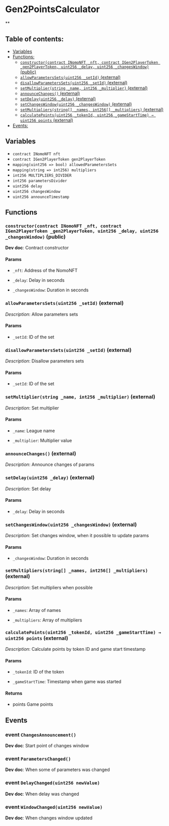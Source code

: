 # Gen2PointsCalculator
**


## Table of contents:
- [Variables](#variables)
- [Functions:](#functions)
  - [`constructor(contract INomoNFT _nft, contract IGen2PlayerToken _gen2PlayerToken, uint256 _delay, uint256 _changesWindow)` (public) ](#gen2pointscalculator-constructor-contract-inomonft-contract-igen2playertoken-uint256-uint256-)
  - [`allowParametersSets(uint256 _setId)` (external) ](#gen2pointscalculator-allowparameterssets-uint256-)
  - [`disallowParametersSets(uint256 _setId)` (external) ](#gen2pointscalculator-disallowparameterssets-uint256-)
  - [`setMultiplier(string _name, int256 _multiplier)` (external) ](#gen2pointscalculator-setmultiplier-string-int256-)
  - [`announceChanges()` (external) ](#gen2pointscalculator-announcechanges--)
  - [`setDelay(uint256 _delay)` (external) ](#gen2pointscalculator-setdelay-uint256-)
  - [`setChangesWindow(uint256 _changesWindow)` (external) ](#gen2pointscalculator-setchangeswindow-uint256-)
  - [`setMultipliers(string[] _names, int256[] _multipliers)` (external) ](#gen2pointscalculator-setmultipliers-string---int256---)
  - [`calculatePoints(uint256 _tokenId, uint256 _gameStartTime) → uint256 points` (external) ](#gen2pointscalculator-calculatepoints-uint256-uint256-)
- [Events:](#events)

## Variables <a name="variables"></a>
- `contract INomoNFT nft`
- `contract IGen2PlayerToken gen2PlayerToken`
- `mapping(uint256 => bool) allowedParametersSets`
- `mapping(string => int256) multipliers`
- `int256 MULTIPLIERS_DIVIDER`
- `int256 parametersDivider`
- `uint256 delay`
- `uint256 changesWindow`
- `uint256 announceTimestamp`

## Functions <a name="functions"></a>

### `constructor(contract INomoNFT _nft, contract IGen2PlayerToken _gen2PlayerToken, uint256 _delay, uint256 _changesWindow)` (public) <a name="gen2pointscalculator-constructor-contract-inomonft-contract-igen2playertoken-uint256-uint256-"></a>

**Dev doc**: Contract constructor


#### Params
 - `_nft`: Address of the NomoNFT

 - `_delay`: Delay in seconds

 - `_changesWindow`: Duration in seconds

### `allowParametersSets(uint256 _setId)` (external) <a name="gen2pointscalculator-allowparameterssets-uint256-"></a>

*Description*: Allow parameters sets


#### Params
 - `_setId`: ID of the set

### `disallowParametersSets(uint256 _setId)` (external) <a name="gen2pointscalculator-disallowparameterssets-uint256-"></a>

*Description*: Disallow parameters sets


#### Params
 - `_setId`: ID of the set

### `setMultiplier(string _name, int256 _multiplier)` (external) <a name="gen2pointscalculator-setmultiplier-string-int256-"></a>

*Description*: Set multiplier


#### Params
 - `_name`: League name

 - `_multiplier`: Multiplier value

### `announceChanges()` (external) <a name="gen2pointscalculator-announcechanges--"></a>

*Description*: Announce changes of params

### `setDelay(uint256 _delay)` (external) <a name="gen2pointscalculator-setdelay-uint256-"></a>

*Description*: Set delay


#### Params
 - `_delay`: Delay in seconds

### `setChangesWindow(uint256 _changesWindow)` (external) <a name="gen2pointscalculator-setchangeswindow-uint256-"></a>

*Description*: Set changes window, when it possible to update params


#### Params
 - `_changesWindow`: Duration in seconds

### `setMultipliers(string[] _names, int256[] _multipliers)` (external) <a name="gen2pointscalculator-setmultipliers-string---int256---"></a>

*Description*: Set multipliers when possible


#### Params
 - `_names`: Array of names

 - `_multipliers`: Array of multipliers

### `calculatePoints(uint256 _tokenId, uint256 _gameStartTime) → uint256 points` (external) <a name="gen2pointscalculator-calculatepoints-uint256-uint256-"></a>

*Description*: Calculate points by token ID and game start timestamp


#### Params
 - `_tokenId`: ID of the token

 - `_gameStartTime`: Timestamp when game was started

#### Returns
 - points Game points
## Events <a name="events"></a>
### event `ChangesAnnouncement()` <a name="gen2pointscalculator-changesannouncement--"></a>

**Dev doc**: Start point of changes window

### event `ParametersChanged()` <a name="gen2pointscalculator-parameterschanged--"></a>

**Dev doc**: When some of parameters was changed

### event `DelayChanged(uint256 newValue)` <a name="gen2pointscalculator-delaychanged-uint256-"></a>

**Dev doc**: When delay was changed

### event `WindowChanged(uint256 newValue)` <a name="gen2pointscalculator-windowchanged-uint256-"></a>

**Dev doc**: When changes window updated

